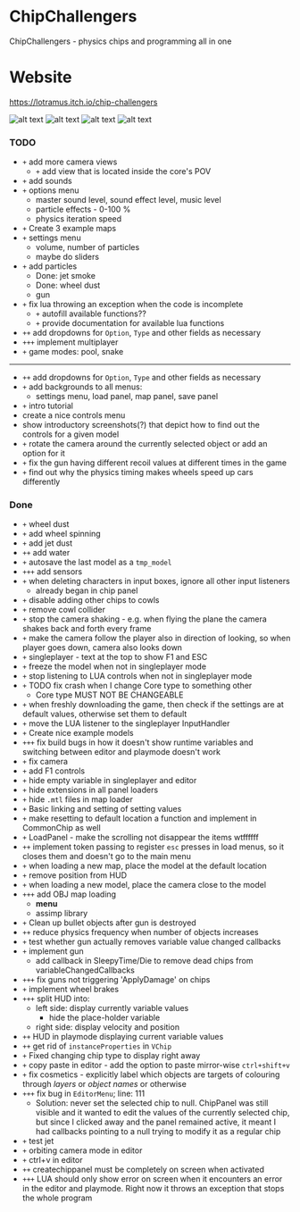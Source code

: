 # ChipChallengers
ChipChallengers - physics chips and programming all in one
# Website
https://lotramus.itch.io/chip-challengers

![alt text](https://img.itch.zone/aW1hZ2UvMjQ0MzQ5My8xNDQ3NTM1MC5wbmc=/347x500/hVpN0B.png "editor") ![alt text](https://img.itch.zone/aW1hZ2UvMjQ0MzQ5My8xNDQ3NTMzNi5wbmc=/347x500/Oo7eQt.png "plane") ![alt text](https://img.itch.zone/aW1hZ2UvMjQ0MzQ5My8xNDQ3NTM5MS5wbmc=/347x500/9v%2Ftpf.png "lua") ![alt text](https://img.itch.zone/aW1hZ2UvMjQ0MzQ5My8xNDQ3NTM3MC5wbmc=/347x500/gybjsd.png "weird_car")


### TODO
- `+` add more camera views
  - `+` add view that is located inside the core's POV
- `+` add sounds
- `+` options menu
  - master sound level, sound effect level, music level
  - particle effects - 0-100 %
  - physics iteration speed
- `+` Create 3 example maps
- `+` settings menu
  - volume, number of particles
  - maybe do sliders
- `+` add particles
  - Done: jet smoke
  - Done: wheel dust
  - gun
- `+` fix lua throwing an exception when the code is incomplete
  - `+` autofill available functions??
  - `+` provide documentation for available lua functions
- `++` add dropdowns for `Option`, `Type` and other fields as necessary
- `+++` implement multiplayer
- `+` game modes: pool, snake
---------------------------------------------------------------------------------------------------------------
- `++` add dropdowns for `Option`, `Type` and other fields as necessary
- `+` add backgrounds to all menus:
  - settings menu, load panel, map panel, save panel
- `+` intro tutorial
 - create a nice controls menu
 - show introductory screenshots(?) that depict how to find out the controls for a given model
- `+` rotate the camera around the currently selected object or add an option for it
- `+` fix the gun having different recoil values at different times in the game
- `+` find out why the physics timing makes wheels speed up cars differently 

### Done
- `+` wheel dust
- `+` add wheel spinning
- `+` add jet dust
- `++` add water
- `+` autosave the last model as a `tmp_model`
- `+++` add sensors
- `+` when deleting characters in input boxes, ignore all other input listeners
  - already began in chip panel
- `+` disable adding other chips to cowls
- `+` remove cowl collider
- `+` stop the camera shaking - e.g. when flying the plane the camera shakes back and forth every frame
- `+` make the camera follow the player also in direction of looking, so when player goes down, camera also looks down
- `+` singleplayer - text at the top to show F1 and ESC
- `+` freeze the model when not in singleplayer mode
- `+` stop listening to LUA controls when not in singleplayer mode
- `+` TODO fix crash when I change Core type to something other
  - Core type MUST NOT BE CHANGEABLE
- `+` when freshly downloading the game, then check if the settings are at default values, otherwise set them to default
- `+` move the LUA listener to the singleplayer InputHandler
- `+` Create nice example models
- `+++` fix build bugs in how it doesn't show runtime variables and switching between editor and playmode doesn't work
- `+` fix camera
- `+` add F1 controls
- `+` hide empty variable in singleplayer and editor
- `+` hide extensions in all panel loaders
- `+` hide `.mtl` files in map loader
- `+` Basic linking and setting of setting values
- `+` make resetting to default location a function and implement in CommonChip as well
- `+` LoadPanel - make the scrolling not disappear the items wtffffff
- `++` implement token passing to register `esc` presses in load menus, so it closes them and doesn't go to the main menu
- `+` when loading a new map, place the model at the default location
- `+` remove position from HUD
- `+` when loading a new model, place the camera close to the model
- `+++` add OBJ map loading
  - **menu**
  - assimp library
- `+` Clean up bullet objects after gun is destroyed
- `++` reduce physics frequency when number of objects increases
- `+` test whether gun actually removes variable value changed callbacks
- `+` implement gun
  - add callback in SleepyTime/Die to remove dead chips from variableChangedCallbacks
- `+++` fix guns not triggering 'ApplyDamage' on chips
- `+` implement wheel brakes
- `+++` split HUD into:
  - left side: display currently variable values
    - hide the place-holder variable
  - right side: display velocity and position
- `++` HUD in playmode displaying current variable values
- `++` get rid of `instanceProperties` in `VChip`
- `+` Fixed changing chip type to display right away
- `+` copy paste in editor - add the option to paste mirror-wise `ctrl+shift+v`
- `+` fix cosmetics - explicitly label which objects are targets of colouring through *layers* or *object names* or otherwise
- `+++` fix bug in `EditorMenu`; line: 111 
  - Solution: never set the selected chip to null. ChipPanel was still visible and it wanted to edit the values of the currently selected chip, but since I clicked away and the panel remained active, it meant I had callbacks pointing to a null trying to modify it as a regular chip
- `+` test jet 
- `+` orbiting camera mode in editor
- `+` ctrl+v in editor
- `++` createchippanel must be completely on screen when activated
- `+++` LUA should only show error on screen when it encounters an error in the editor and playmode. Right now it throws an exception that stops the whole program
